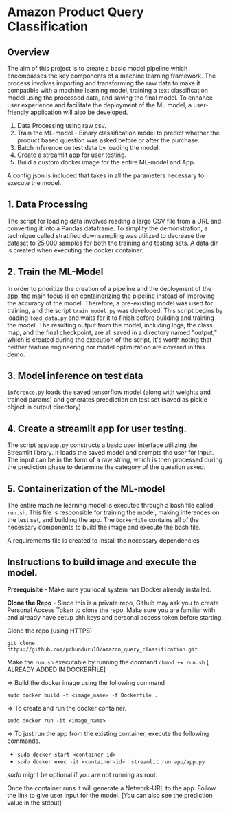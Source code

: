 # Amazon Product Query Classification
## Overview
The aim of this project is to create a basic model pipeline which encompasses the key components of a machine learning framework. The process involves importing and transforming the raw data to make it compatible with a machine learning model, training a text classification model using the processed data, and saving the final model. To enhance user experience and facilitate the deployment of the ML model, a user-friendly application will also be developed.

1. Data Processing using raw csv.
2. Train the ML-model - Binary classification model to predict whether the product based question was asked before or after the purchase.
3. Batch inference on test data by loading the model.
4. Create a streamlit app for user testing.
5. Build a custom docker image for the entire ML-model and App.

A config.json is included that takes in all the parameters necessary to execute the model.

## 1. Data Processing
The script for loading data involves reading a large CSV file from a URL and converting it into a Pandas dataframe. To simplify the demonstration, a technique called stratified downsampling was utilized to decrease the dataset to 25,000 samples for both the training and testing sets.
A data dir is created when executing the docker container.

## 2. Train the ML-Model
In order to prioritize the creation of a pipeline and the deployment of the app, the main focus is on containerizing the pipeline instead of improving the accuracy of the model. Therefore, a pre-existing model was used for training, and the script `train_model.py` was developed. This script begins by loading `load_data.py` and waits for it to finish before building and training the model. The resulting output from the model, including logs, the class map, and the final checkpoint, are all saved in a directory named "output," which is created during the execution of the script. It's worth noting that neither feature engineering nor model optimization are covered in this demo.

## 3. Model inference on test data
`inference.py` loads the saved tensorflow model (along with weights and trained params) and generates preediction on test set (saved as pickle object in output directory)

## 4. Create a streamlit app for user testing.

The script `app/app.py` constructs a basic user interface utilizing the Streamlit library. It loads the saved model and prompts the user for input. The input can be in the form of a raw string, which is then processed during the prediction phase to determine the category of the question asked.

## 5. Containerization of the ML-model
The entire machine learning model is executed through a bash file called `run.sh`. This file is responsible for training the model, making inferences on the test set, and building the app. The `Dockerfile` contains all of the necessary components to build the image and execute the bash file.

A requirements file is created to install the necessary dependencies

## Instructions to build image and execute the model.

**Prerequisite** - Make sure you local system has Docker already installed.

**Clone the Repo** - Since this is a private repo, Github may ask you to create Personal Access Token to clone the repo. Make sure you are familiar with and already have setup shh keys and personal access token before starting.

Clone the repo (using HTTPS)

`git clone https://github.com/pchunduru10/amazon_query_classification.git`

Make the `run.sh` executable by running the coomand `chmod +x run.sh`  [ ALREADY ADDED IN DOCKERFILE]

=> Build the docker image using the following command

`sudo docker build -t <image_name> -f Dockerfile .` 

=> To create and run the docker container.

`sudo docker run -it <image_name>`

=> To just run the app from the existing container, execute the following commands.
- `sudo docker start <container-id>`
- `sudo docker exec -it <container-id>  streamlit run app/app.py `

*sudo* might be optional if you are not running as root.

Once the container runs it will generate a Network-URL to the app. Follow the link to give user input for the model. [You can also see the prediction value in the stdout]



